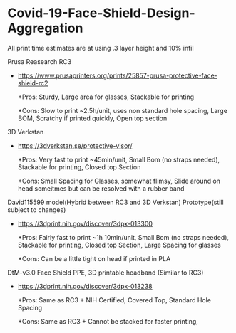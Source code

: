 # Covid-19-Face-Shield-Design-Aggregation
All print time estimates are at using .3 layer height and 10% infil

Prusa Reasearch RC3
* https://www.prusaprinters.org/prints/25857-prusa-protective-face-shield-rc2

  *Pros: Sturdy, Large area for glasses, Stackable for printing 
  
  *Cons: Slow to print ~2.5h/unit, uses non standard hole spacing, Large BOM, Scratchy if printed quickly, Open top section 

3D Verkstan
* https://3dverkstan.se/protective-visor/

  *Pros: Very fast to print ~45min/unit, Small Bom (no straps needed), Stackable for printing, Closed top Section 
  
  *Cons: Small Spacing for Glasses, somewhat flimsy, Slide around on head someitmes but can be resolved with a rubber band 

David115599 model(Hybrid between RC3 and 3D Verkstan) Prototype(still subject to changes)
* https://3dprint.nih.gov/discover/3dpx-013300

  *Pros: Fairly fast to print ~1h 10min/unit, Small Bom (no straps needed), Stackable for printing, Closed top Section, Large Spacing for glasses 
  
  *Cons: Can be a little tight on head if printed in PLA 
  
DtM-v3.0 Face Shield PPE, 3D printable headband (Similar to RC3)
* https://3dprint.nih.gov/discover/3dpx-013238

  *Pros: Same as RC3 + NIH Certified, Covered Top, Standard Hole Spacing 
  
  *Cons: Same as RC3 + Cannot be stacked for faster printing,
